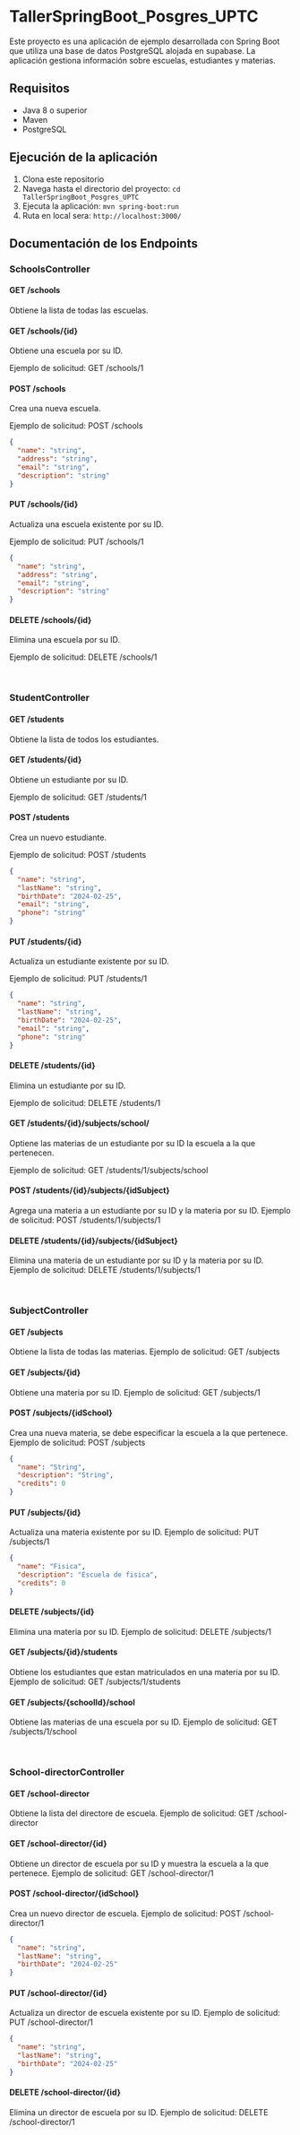 # TallerSpringBoot_Posgres_UPTC

Este proyecto es una aplicación de ejemplo desarrollada con Spring Boot que utiliza una base de datos PostgreSQL alojada en supabase. La aplicación gestiona información sobre escuelas, estudiantes y materias.

## Requisitos

- Java 8 o superior
- Maven
- PostgreSQL

## Ejecución de la aplicación

1. Clona este repositorio
2. Navega hasta el directorio del proyecto: `cd TallerSpringBoot_Posgres_UPTC`
3. Ejecuta la aplicación: `mvn spring-boot:run`
4. Ruta en local sera: `http://localhost:3000/`

## Documentación de los Endpoints

### SchoolsController

#### GET /schools

Obtiene la lista de todas las escuelas.

#### GET /schools/{id}

Obtiene una escuela por su ID.

Ejemplo de solicitud:
GET /schools/1


#### POST /schools

Crea una nueva escuela.

Ejemplo de solicitud:
POST /schools
```json
{
  "name": "string",
  "address": "string",
  "email": "string",
  "description": "string"
}
```

#### PUT /schools/{id}

Actualiza una escuela existente por su ID.

Ejemplo de solicitud:
PUT /schools/1
```json
{
  "name": "string",
  "address": "string",
  "email": "string",
  "description": "string"
}
```

#### DELETE /schools/{id}

Elimina una escuela por su ID.

Ejemplo de solicitud:
DELETE /schools/1

<br>

### StudentController

#### GET /students

Obtiene la lista de todos los estudiantes.

#### GET /students/{id}

Obtiene un estudiante por su ID.

Ejemplo de solicitud: GET /students/1


#### POST /students

Crea un nuevo estudiante.

Ejemplo de solicitud:
POST /students
```json
{
  "name": "string",
  "lastName": "string",
  "birthDate": "2024-02-25",
  "email": "string",
  "phone": "string"
}
```

#### PUT /students/{id}

Actualiza un estudiante existente por su ID.

Ejemplo de solicitud: PUT /students/1
```json
{
  "name": "string",
  "lastName": "string",
  "birthDate": "2024-02-25",
  "email": "string",
  "phone": "string"
}
```

#### DELETE /students/{id}

Elimina un estudiante por su ID.

Ejemplo de solicitud:
DELETE /students/1

#### GET /students/{id}/subjects/school/
Optiene las materias de un estudiante por su ID la escuela a la que pertenecen.

Ejemplo de solicitud: GET /students/1/subjects/school


#### POST /students/{id}/subjects/{idSubject}
Agrega una materia a un estudiante por su ID y la materia por su ID.
Ejemplo de solicitud: POST /students/1/subjects/1

#### DELETE /students/{id}/subjects/{idSubject}
Elimina una materia de un estudiante por su ID y la materia por su ID.
Ejemplo de solicitud: DELETE /students/1/subjects/1

<br>

### SubjectController

#### GET /subjects
Obtiene la lista de todas las materias.
Ejemplo de solicitud: GET /subjects

#### GET /subjects/{id}
Obtiene una materia por su ID.
Ejemplo de solicitud: GET /subjects/1

#### POST /subjects/{idSchool}
Crea una nueva materia, se debe especificar la escuela a la que pertenece.
Ejemplo de solicitud: POST /subjects
```json
{
  "name": "String",
  "description": "String",
  "credits": 0
}
```

#### PUT /subjects/{id}
Actualiza una materia existente por su ID.
Ejemplo de solicitud: PUT /subjects/1
```json
{
  "name": "Fisica",
  "description": "Escuela de fisica",
  "credits": 0
}
```

#### DELETE /subjects/{id}
Elimina una materia por su ID.
Ejemplo de solicitud: DELETE /subjects/1

#### GET /subjects/{id}/students
Obtiene los estudiantes que estan matriculados en una materia por su ID.
Ejemplo de solicitud: GET /subjects/1/students

#### GET /subjects/{schoolId}/school
Obtiene las materias de una escuela por su ID.
Ejemplo de solicitud: GET /subjects/1/school

<br>

### School-directorController

#### GET /school-director
Obtiene la lista del directore de escuela.
Ejemplo de solicitud: GET /school-director

#### GET /school-director/{id}
Obtiene un director de escuela por su ID y muestra la escuela a la que pertenece.
Ejemplo de solicitud: GET /school-director/1

#### POST /school-director/{idSchool}
Crea un nuevo director de escuela.
Ejemplo de solicitud: POST /school-director/1
```json
{
  "name": "string",
  "lastName": "string",
  "birthDate": "2024-02-25"
}
```

#### PUT /school-director/{id}
Actualiza un director de escuela existente por su ID.
Ejemplo de solicitud: PUT /school-director/1
```json
{
  "name": "string",
  "lastName": "string",
  "birthDate": "2024-02-25"
}
```

#### DELETE /school-director/{id}
Elimina un director de escuela por su ID.
Ejemplo de solicitud: DELETE /school-director/1